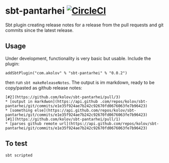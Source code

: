# sbt-pantarhei [![CircleCI](https://circleci.com/gh/kolov/sbt-pantarhei/tree/master.svg?style=svg)](https://circleci.com/gh/kolov/sbt-pantarhei/tree/master)

Sbt plugin creating release notes for a release from the pull requests and git commits since the latest release.

## Usage

Under development, functionality is very basic but usable. Include the plugin:

    addSbtPlugin("com.akolov" % "sbt-pantarhei" % "0.0.2")
    
then run `sbt makeReleaseNotes`. The output is im markdown, ready to be copy/pasted as github release notes:

    [#2](https://github.com/kolov/sbt-pantarhei/pull/3)
    * [output in markdwon](https://api.github .com/repos/kolov/sbt-pantarhei/git/commits/e1e35f924ae7b242c92670fd0676063fe7b96423)
    * [something else](https://api.github.com/repos/kolov/sbt-pantarhei/git/commits/e1e35f924ae7b242c92670fd0676063fe7b96423)
    [#1](https://github.com/kolov/sbt-pantarhei/pull/1)
    * [parses github remote url](https://api.github.com/repos/kolov/sbt-pantarhei/git/commits/e1e35f924ae7b242c92670fd0676063fe7b96423)

 
## To test

    sbt scripted
    

